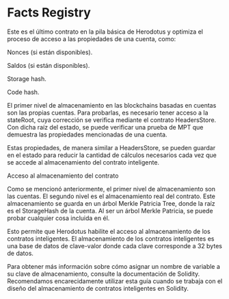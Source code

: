 # Facts Registry
Este es el último contrato en la pila básica de Herodotus y optimiza el proceso de acceso a las propiedades de una cuenta, como:

Nonces (si están disponibles).

Saldos (si están disponibles).

Storage hash.

Code hash.

El primer nivel de almacenamiento en las blockchains basadas en cuentas son las propias cuentas. Para probarlas, es necesario tener acceso a la stateRoot, cuya corrección se verifica mediante el contrato HeadersStore. Con dicha raíz del estado, se puede verificar una prueba de MPT que demuestra las propiedades mencionadas de una cuenta.

Estas propiedades, de manera similar a HeadersStore, se pueden guardar en el estado para reducir la cantidad de cálculos necesarios cada vez que se accede al almacenamiento del contrato inteligente.

Acceso al almacenamiento del contrato

Como se mencionó anteriormente, el primer nivel de almacenamiento son las cuentas. El segundo nivel es el almacenamiento real del contrato. Este almacenamiento se guarda en un árbol Merkle Patricia Tree, donde la raíz es el StorageHash de la cuenta. Al ser un árbol Merkle Patricia, se puede probar cualquier cosa incluida en él.

Esto permite que Herodotus habilite el acceso al almacenamiento de los contratos inteligentes. El almacenamiento de los contratos inteligentes es una base de datos de clave-valor donde cada clave corresponde a 32 bytes de datos.

Para obtener más información sobre cómo asignar un nombre de variable a su clave de almacenamiento, consulte la documentación de Solidity. Recomendamos encarecidamente utilizar esta guía cuando se trabaja con el diseño del almacenamiento de contratos inteligentes en Solidity.